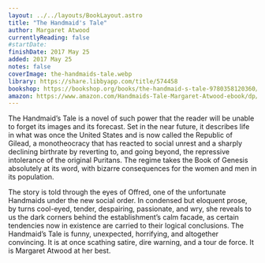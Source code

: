 ```yaml
---
layout: ../../layouts/BookLayout.astro
title: "The Handmaid's Tale"
author: Margaret Atwood
currentlyReading: false
#startDate:
finishDate: 2017 May 25
added: 2017 May 25
notes: false
coverImage: the-handmaids-tale.webp
library: https://share.libbyapp.com/title/574458
bookshop: https://bookshop.org/books/the-handmaid-s-tale-9780358120360/9780385490818
amazon: https://www.amazon.com/Handmaids-Tale-Margaret-Atwood-ebook/dp/B003JFJHTS
---
```


The Handmaid’s Tale is a novel of such power that the reader will be unable to forget its images and its forecast. Set in the near future, it describes life in what was once the United States and is now called the Republic of Gilead, a monotheocracy that has reacted to social unrest and a sharply declining birthrate by reverting to, and going beyond, the repressive intolerance of the original Puritans. The regime takes the Book of Genesis absolutely at its word, with bizarre consequences for the women and men in its population.

The story is told through the eyes of Offred, one of the unfortunate Handmaids under the new social order. In condensed but eloquent prose, by turns cool-eyed, tender, despairing, passionate, and wry, she reveals to us the dark corners behind the establishment’s calm facade, as certain tendencies now in existence are carried to their logical conclusions. The Handmaid’s Tale is funny, unexpected, horrifying, and altogether convincing. It is at once scathing satire, dire warning, and a tour de force. It is Margaret Atwood at her best.  
